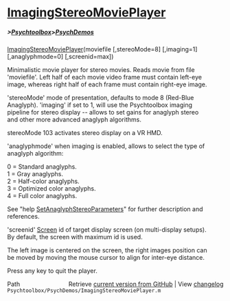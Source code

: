 # [ImagingStereoMoviePlayer](ImagingStereoMoviePlayer)
##### >[Psychtoolbox](Psychtoolbox)>[PsychDemos](PsychDemos)

[ImagingStereoMoviePlayer](ImagingStereoMoviePlayer)(moviefile [,stereoMode=8] [,imaging=1] [,anaglyphmode=0] [,screenid=max])  
  
Minimalistic movie player for stereo movies. Reads movie from file  
'moviefile'. Left half of each movie video frame must contain left-eye  
image, whereas right half of each frame must contain right-eye image.  
  
'stereoMode' mode of presentation, defaults to mode 8 (Red-Blue  
Anaglyph). 'imaging' if set to 1, will use the Psychtoolbox imaging  
pipeline for stereo display -- allows to set gains for anaglyph stereo  
and other more advanced anaglyph algorithms.  
  
stereoMode 103 activates stereo display on a VR HMD.  
  
'anaglyphmode' when imaging is enabled, allows to select the type of  
anaglyph algorithm:  
  
0 = Standard anaglyphs.  
1 = Gray anaglyphs.  
2 = Half-color anaglyphs.  
3 = Optimized color anaglyphs.  
4 = Full color anaglyphs.  
  
See "help [SetAnaglyphStereoParameters](SetAnaglyphStereoParameters)" for further description and references.  
  
'screenid' [Screen](Screen) id of target display screen (on multi-display setups).  
By default, the screen with maximum id is used.  
  
The left image is centered on the screen, the right images position can  
be moved by moving the mouse cursor to align for inter-eye distance.  
  
Press any key to quit the player.  




<div class="code_header" style="text-align:right;">
  <span style="float:left;">Path&nbsp;&nbsp;</span> <span class="counter">Retrieve <a href=
  "https://raw.github.com/Psychtoolbox-3/Psychtoolbox-3/beta/Psychtoolbox/PsychDemos/ImagingStereoMoviePlayer.m">current version from GitHub</a> | View <a href=
  "https://github.com/Psychtoolbox-3/Psychtoolbox-3/commits/beta/Psychtoolbox/PsychDemos/ImagingStereoMoviePlayer.m">changelog</a></span>
</div>
<div class="code">
  <code>Psychtoolbox/PsychDemos/ImagingStereoMoviePlayer.m</code>
</div>

